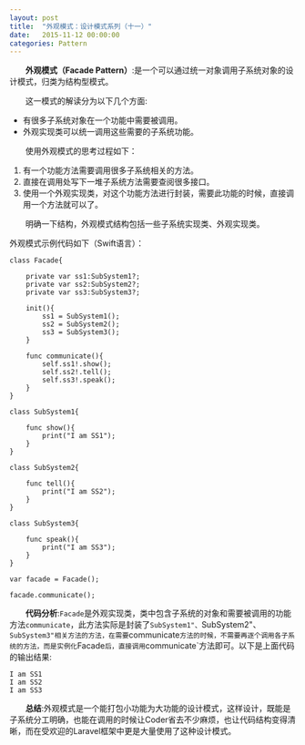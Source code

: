 ```yaml
---
layout: post
title:  "外观模式：设计模式系列（十一）"
date:   2015-11-12 00:00:00
categories: Pattern
---
```

&emsp;&emsp;**外观模式（Facade Pattern）**:是一个可以通过统一对象调用子系统对象的设计模式，归类为结构型模式。

&emsp;&emsp;这一模式的解读分为以下几个方面:

* 有很多子系统对象在一个功能中需要被调用。
* 外观实现类可以统一调用这些需要的子系统功能。

&emsp;&emsp;使用外观模式的思考过程如下：

1. 有一个功能方法需要调用很多子系统相关的方法。
2. 直接在调用处写下一堆子系统方法需要查阅很多接口。
3. 使用一个外观实现类，对这个功能方法进行封装，需要此功能的时候，直接调用一个方法就可以了。

&emsp;&emsp;明确一下结构，外观模式结构包括一些子系统实现类、外观实现类。

外观模式示例代码如下（Swift语言）：

	class Facade{
	    
	    private var ss1:SubSystem1?;
	    private var ss2:SubSystem2?;
	    private var ss3:SubSystem3?;
	    
	    init(){
	        ss1 = SubSystem1();
	        ss2 = SubSystem2();
	        ss3 = SubSystem3();
	    }
	    
	    func communicate(){
	        self.ss1!.show();
	        self.ss2!.tell();
	        self.ss3!.speak();
	    }
	}

	class SubSystem1{
	    
	    func show(){
	        print("I am SS1");
	    }
	}

	class SubSystem2{
	    
	    func tell(){
	        print("I am SS2");
	    }
	}

	class SubSystem3{
	    
	    func speak(){
	        print("I am SS3");
	    }
	}

	var facade = Facade();

	facade.communicate();

&emsp;&emsp;**代码分析**:`Facade`是外观实现类，类中包含子系统的对象和需要被调用的功能方法`communicate`，此方法实际是封装了`SubSystem1"、`SubSystem2"、`SubSystem3"相关方法的方法，在需要`communicate`方法的时候，不需要再逐个调用各子系统的方法，而是实例化`Facade`后，直接调用`communicate`方法即可。以下是上面代码的输出结果:

	I am SS1
	I am SS2
	I am SS3

&emsp;&emsp;**总结**:外观模式是一个能打包小功能为大功能的设计模式，这样设计，既能是子系统分工明确，也能在调用的时候让Coder省去不少麻烦，也让代码结构变得清晰，而在受欢迎的Laravel框架中更是大量使用了这种设计模式。
